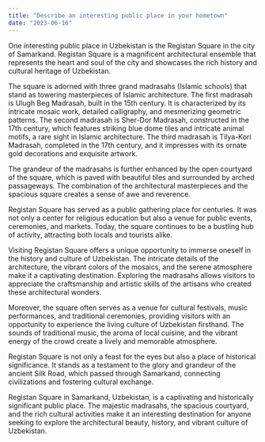 ```yaml
---
title: "Describe an interesting public place in your hometown"
date: "2023-06-16"
---
```


One interesting public place in Uzbekistan is the Registan Square in the city of Samarkand. Registan Square is a magnificent architectural ensemble that represents the heart and soul of the city and showcases the rich history and cultural heritage of Uzbekistan.

The square is adorned with three grand madrasahs (Islamic schools) that stand as towering masterpieces of Islamic architecture. The first madrasah is Ulugh Beg Madrasah, built in the 15th century. It is characterized by its intricate mosaic work, detailed calligraphy, and mesmerizing geometric patterns. The second madrasah is Sher-Dor Madrasah, constructed in the 17th century, which features striking blue dome tiles and intricate animal motifs, a rare sight in Islamic architecture. The third madrasah is Tilya-Kori Madrasah, completed in the 17th century, and it impresses with its ornate gold decorations and exquisite artwork.

The grandeur of the madrasahs is further enhanced by the open courtyard of the square, which is paved with beautiful tiles and surrounded by arched passageways. The combination of the architectural masterpieces and the spacious square creates a sense of awe and reverence.

Registan Square has served as a public gathering place for centuries. It was not only a center for religious education but also a venue for public events, ceremonies, and markets. Today, the square continues to be a bustling hub of activity, attracting both locals and tourists alike.

Visiting Registan Square offers a unique opportunity to immerse oneself in the history and culture of Uzbekistan. The intricate details of the architecture, the vibrant colors of the mosaics, and the serene atmosphere make it a captivating destination. Exploring the madrasahs allows visitors to appreciate the craftsmanship and artistic skills of the artisans who created these architectural wonders.

Moreover, the square often serves as a venue for cultural festivals, music performances, and traditional ceremonies, providing visitors with an opportunity to experience the living culture of Uzbekistan firsthand. The sounds of traditional music, the aroma of local cuisine, and the vibrant energy of the crowd create a lively and memorable atmosphere.

Registan Square is not only a feast for the eyes but also a place of historical significance. It stands as a testament to the glory and grandeur of the ancient Silk Road, which passed through Samarkand, connecting civilizations and fostering cultural exchange.

Registan Square in Samarkand, Uzbekistan, is a captivating and historically significant public place. The majestic madrasahs, the spacious courtyard, and the rich cultural activities make it an interesting destination for anyone seeking to explore the architectural beauty, history, and vibrant culture of Uzbekistan.
